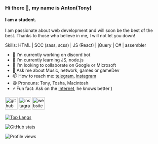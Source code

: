 ### Hi there 👋, my name is Anton(Tony)
#### I am a student.
I am passionate about web development and will soon be the best of the best. Thanks to those who believe in me, I will not let you down!

Skills: HTML | SCC (sass, scss) | JS (React) | jQuery | C# | assembler

- 🔭 I’m currently working on discord bot 
- 🌱 I’m currently learning JS, node.js 
- 👯 I’m looking to collaborate on Google or Microsoft 
- 💬 Ask me about Music, network, games or gameDev 
- 📫 How to reach me: [telegram](http://https://t.me/smolla), [instagram](https://www.instagram.com/sm011a/?hl=ru) 
- 😄 Pronouns: Tony, Tosha, Macintosh 
- ⚡ Fun fact: Ask on the [internet](http://google.com), he knows better ) 


[<img src='https://cdn.jsdelivr.net/npm/simple-icons@3.0.1/icons/github.svg' alt='github' height='40'>](https://github.com/https://github.com/sm011a)  [<img src='https://cdn.jsdelivr.net/npm/simple-icons@3.0.1/icons/instagram.svg' alt='instagram' height='40'>](https://www.instagram.com/sm011a/)  [<img src='https://cdn.jsdelivr.net/npm/simple-icons@3.0.1/icons/icloud.svg' alt='website' height='40'>](https://soundcloud.com/sm011a)  

[![Top Langs](https://github-readme-stats.vercel.app/api/top-langs/?username=https://github.com/sm011a)](https://github.com/anuraghazra/github-readme-stats)

![GitHub stats](https://github-readme-stats.vercel.app/api?username=https://github.com/sm011a&show_icons=true)  

![Profile views](https://gpvc.arturio.dev/https://github.com/sm011a)  
